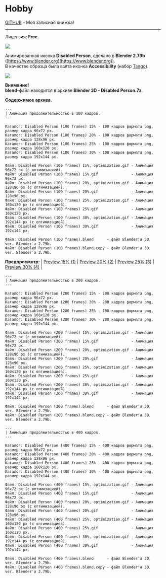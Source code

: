 # Hobby
[GITHUB](https://github.com) - Моя записная книжка!

<hr>

Лицензия: **Free**.

![](https://github.com/drilnet/blender3d-disabled-person/blob/master/UA.png)

Анимированная иконка **Disabled Person**, сделано в **Blender 2.79b** ([https://www.blender.org](https://www.blender.org)).
<br>
В качестве образца была взята иконка **Accessibility** (набор [Tango](https://ru.wikipedia.org/wiki/Tango_Desktop_Project)).

![](https://github.com/drilnet/blender3d-disabled-person/blob/master/Preview%20GIF/Disabled%20Person%20(100%20frames)%2015%25%2C%20optimization.gif)

**Внимание!**
<br>
**blend**-файл находится в архиве **Blender 3D - Disabled Person.7z**.

**Содержимое архива.**

```
---
| Анимация продолжительностью в 100 кадров.
---

Каталог: Disabled Person (100 frames) 15% - 100 кадров формата png, размер кадра 96x72 px.
Каталог: Disabled Person (100 frames) 20% - 100 кадров формата png, размер кадра 128x96 px.
Каталог: Disabled Person (100 frames) 25% - 100 кадров формата png, размер кадра 160x120 px.
Каталог: Disabled Person (100 frames) 30% - 100 кадров формата png, размер кадра 192x144 px.

Файл: Disabled Person (100 frames) 15%, optimization.gif - Анимация 96x72 px (с оптимизацией).
Файл: Disabled Person (100 frames) 15%.gif               - Анимация 96x72 px.
Файл: Disabled Person (100 frames) 20%, optimization.gif - Анимация 128x96 px (с оптимизацией).
Файл: Disabled Person (100 frames) 20%.gif               - Анимация 128x96 px.
Файл: Disabled Person (100 frames) 25%, optimization.gif - Анимация 160x120 px (с оптимизацией).
Файл: Disabled Person (100 frames) 25%.gif               - Анимация 160x120 px.
Файл: Disabled Person (100 frames) 30%, optimization.gif - Анимация 192x144 px (с оптимизацией).
Файл: Disabled Person (100 frames) 30%.gif               - Анимация 192x144 px.

Файл: Disabled Person (100 frames).blend      - файл Blender'а 3D, ver. Blender'а 2.79b.
Файл: Disabled Person (100 frames).blend.copy - файл Blender'а 3D, ver. Blender'а 2.79b.
```

**Предпросмотр:**
| [Preview 15% (1)](https://github.com/drilnet/blender3d-disabled-person/blob/master/Preview%20GIF/Disabled%20Person%20(100%20frames)%2015%25%2C%20optimization.gif)
| [Preview 20% (2)](https://github.com/drilnet/blender3d-disabled-person/blob/master/Preview%20GIF/Disabled%20Person%20(100%20frames)%2020%25%2C%20optimization.gif)
| [Preview 25% (3)](https://github.com/drilnet/blender3d-disabled-person/blob/master/Preview%20GIF/Disabled%20Person%20(100%20frames)%2025%25%2C%20optimization.gif)
| [Preview 30% (4)](https://github.com/drilnet/blender3d-disabled-person/blob/master/Preview%20GIF/Disabled%20Person%20(100%20frames)%2030%25%2C%20optimization.gif) |

```
---
| Анимация продолжительностью в 200 кадров.
---

Каталог: Disabled Person (200 frames) 15% - 200 кадров формата png, размер кадра 96x72 px.
Каталог: Disabled Person (200 frames) 20% - 200 кадров формата png, размер кадра 128x96 px.
Каталог: Disabled Person (200 frames) 25% - 200 кадров формата png, размер кадра 160x120 px.
Каталог: Disabled Person (200 frames) 30% - 200 кадров формата png, размер кадра 192x144 px.

Файл: Disabled Person (200 frames) 15%, optimization.gif - Анимация 96x72 px (с оптимизацией).
Файл: Disabled Person (200 frames) 15%.gif               - Анимация 96x72 px.
Файл: Disabled Person (200 frames) 20%, optimization.gif - Анимация 128x96 px (с оптимизацией).
Файл: Disabled Person (200 frames) 20%.gif               - Анимация 128x96 px.
Файл: Disabled Person (200 frames) 25%, optimization.gif - Анимация 160x120 px (с оптимизацией).
Файл: Disabled Person (200 frames) 25%.gif               - Анимация 160x120 px.
Файл: Disabled Person (200 frames) 30%, optimization.gif - Анимация 192x144 px (с оптимизацией).
Файл: Disabled Person (200 frames) 30%.gif               - Анимация 192x144 px.

Файл: Disabled Person (200 frames).blend      - файл Blender'а 3D, ver. Blender'а 2.79b.
Файл: Disabled Person (200 frames).blend.copy - файл Blender'а 3D, ver. Blender'а 2.79b.
```

```
---
| Анимация продолжительностью в 400 кадров.
---

Каталог: Disabled Person (400 frames) 15% - 400 кадров формата png, размер кадра 96x72 px.
Каталог: Disabled Person (400 frames) 20% - 400 кадров формата png, размер кадра 128x96 px.
Каталог: Disabled Person (400 frames) 25% - 400 кадров формата png, размер кадра 160x120 px.
Каталог: Disabled Person (400 frames) 30% - 400 кадров формата png, размер кадра 192x144 px.

Файл: Disabled Person (400 frames) 15%, optimization.gif - Анимация 96x72 px (с оптимизацией).
Файл: Disabled Person (400 frames) 15%.gif               - Анимация 96x72 px.
Файл: Disabled Person (400 frames) 20%, optimization.gif - Анимация 128x96 px (с оптимизацией).
Файл: Disabled Person (400 frames) 20%.gif               - Анимация 128x96 px.
Файл: Disabled Person (400 frames) 25%, optimization.gif - Анимация 160x120 px (с оптимизацией).
Файл: Disabled Person (400 frames) 25%.gif               - Анимация 160x120 px.
Файл: Disabled Person (400 frames) 30%, optimization.gif - Анимация 192x144 px (с оптимизацией).
Файл: Disabled Person (400 frames) 30%.gif               - Анимация 192x144 px.

Файл: Disabled Person (400 frames).blend      - файл Blender'а 3D, ver. Blender'а 2.79b.
Файл: Disabled Person (400 frames).blend.copy - файл Blender'а 3D, ver. Blender'а 2.79b.
```
